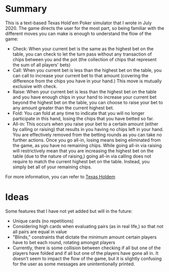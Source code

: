 # Summary

This is a text-based Texas Hold'em Poker simulator that I wrote in July 2020. The game directs the user for the most part, so being familiar with the different moves you can make is enough to understand the flow of the game:
- Check: When your current bet is the same as the highest bet on the table, you can check to let the turn pass without any transaction of chips between you and the pot (the collection of chips that represent the sum of all players' bets)
- Call: When you current bet is less than the highest bet on the table, you can call to increase your current bet to that amount (covering the difference from the chips you have in your hand.) This move is mutually exclusive with check.
- Raise: When your current bet is less than the highest bet on the table and you have enough chips in your hand to increase your current bet beyond the highest bet on the table, you can choose to raise your bet to any amount greater than the current highest bet.
- Fold: You can fold at any time to indicate that you will no longer participate in this hand, losing the chips that you have betted so far.
- All-in: This occurs when you raise your bet to a certain amount (either by calling or raising) that results in you having no chips left in your hand. You are effectively removed from the betting rounds as you can take no further actions. Once you go all-in, losing means being eliminated from the game, as you have no remaining chips. While going all-in via raising will restrictively mean that you are increasing the highest bet on the table (due to the nature of raising,) going all-in via calling does not require to match the current highest bet on the table. Instead, you simply bet all of your remaining chips.

For more information, you can refer to [Texas Holdem](https://en.wikipedia.org/wiki/Texas_hold_%27em)

# Ideas

Some features that I have not yet added but will in the future:
- Unique cards (no repetitions)
- Considering high cards when evaluating pairs (as in real life,) so that not all pairs are equal in value
- "Blinds," constraints that dictate the minimum amount certain players have to bet each round, rotating amongst players
- Currently, there is some collision between checking if all but one of the players have folded and if all but one of the players have gone all in. It doesn't seem to impact the flow of the game, but it is slightly confusing for the user as some messages are unintentionally printed.
